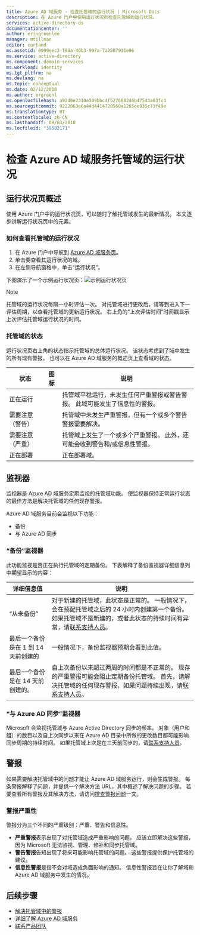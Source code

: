 ```yaml
---
title: Azure AD 域服务 - 检查托管域的运行状况 | Microsoft Docs
description: 在 Azure 门户中使用运行状况页检查托管域的运行状况。
services: active-directory-ds
documentationcenter: ''
author: eringreenlee
manager: mtillman
editor: curtand
ms.assetid: 8999eec3-f9da-40b3-997a-7a2587911e96
ms.service: active-directory
ms.component: domain-services
ms.workload: identity
ms.tgt_pltfrm: na
ms.devlang: na
ms.topic: conceptual
ms.date: 02/12/2018
ms.author: ergreenl
ms.openlocfilehash: a9248e2310e509bbc4f527608246b47543a03fc4
ms.sourcegitcommit: 9222063a6a44d4414720560a1265ee935c73f49e
ms.translationtype: HT
ms.contentlocale: zh-CN
ms.lasthandoff: 08/03/2018
ms.locfileid: "39502171"
---
```

# <a name="check-the-health-of-an-azure-ad-domain-services-managed-domain"></a>检查 Azure AD 域服务托管域的运行状况

## <a name="overview-of-the-health-page"></a>运行状况页概述
使用 Azure 门户中的运行状况页，可以随时了解托管域发生的最新情况。 本文逐步讲解运行状况页中的元素。

### <a name="how-to-view-the-health-of-your-managed-domain"></a>如何查看托管域的运行状况
1. 在 Azure 门户中导航到 [Azure AD 域服务页](https://portal.azure.com/#blade/HubsExtension/Resources/resourceType/Microsoft.AAD%2FdomainServices)。
2. 单击要查看其运行状况的域。
3. 在左侧导航窗格中，单击“运行状况”。

下图演示了一个示例运行状况页：![示例运行状况页](.\media\active-directory-domain-services-alerts\health-page.png)

>[!NOTE]
> 托管域的运行状况每隔一小时评估一次。 对托管域进行更改后，请等到进入下一评估周期，以查看托管域的更新运行状况。 右上角的“上次评估时间”时间戳显示上次评估托管域运行状况的时间。
>

### <a name="status-of-your-managed-domain"></a>托管域的状态
运行状况页右上角的状态指示托管域的总体运行状况。 该状态考虑到了域中发生的所有现有警报。 也可以在 Azure AD 域服务的概述页上查看域的状态。

| 状态 | 图标 | 说明 |
| --- | :----: | --- |
| 正在运行 | <img src= ".\media\active-directory-domain-services-alerts\running-icon.png" width = "15"> | 托管域平稳运行，未发生任何严重警报或警告警报。 此域可能发生了信息性的警报。 |
| 需要注意（警告） | <img src= ".\media\active-directory-domain-services-alerts\warning-icon.png" width = "15"> | 托管域中未发生严重警报，但有一个或多个警告警报需要解决。 |
| 需要注意（严重） | <img src= ".\media\active-directory-domain-services-alerts\critical-icon.png" width = "15"> | 托管域上发生了一个或多个严重警报。 此外，还可能会收到警告和/或信息性警报。 |
| 正在部署 | <img src= ".\media\active-directory-domain-services-alerts\deploying-icon.png" width = "15"> | 正在部署域。 |

## <a name="monitors"></a>监视器
监视器是 Azure AD 域服务定期监视的托管域功能。 使监视器保持正常运行状态的最佳方法是解决托管域的任何现存警报。

Azure AD 域服务目前会监视以下功能：
 - 备份
 - 与 Azure AD 同步

### <a name="the-backup-monitor"></a>“备份”监视器
此功能监视是否正在执行托管域的定期备份。 下表解释了备份监视器详细信息列中期望显示的内容：

| 详细信息值 | 说明 |
| --- | --- |
|“从未备份” | 对于新建的托管域，此状态是正常的。 一般情况下，会在预配托管域之后的 24 小时内创建第一个备份。 如果托管域不是新建的，或者此状态的持续时间有异常，请[联系支持人员](active-directory-ds-contact-us.md)。 |
| 最后一个备份是在 1 到 14 天前创建的 | 一般情况下，备份监视器预期会看到此值。 |
| 最后一个备份是在 14 天前创建的。 | 自上次备份以来超过两周的时间都是不正常的。 现存的严重警报可能会阻止定期备份托管域。 首先，请解决托管域的任何现存警报，如果问题持续出现，请[联系支持人员](active-directory-ds-contact-us.md)。 |


### <a name="the-synchronization-with-azure-ad-monitor"></a>“与 Azure AD 同步”监视器
Microsoft 会监视托管域与 Azure Active Directory 同步的频率。 对象（用户和组）的数目以及自上次同步以来在 Azure AD 目录中所做的更改数目都可能影响同步周期的持续时间。 如果托管域上次是在三天前同步的，请[联系支持人员](active-directory-ds-contact-us.md)。

## <a name="alerts"></a>警报
如果需要解决托管域中的问题才能让 Azure AD 域服务运行，则会生成警报。 每条警报解释了问题，并提供一个解决方法 URL，其中概述了解决问题的步骤。 若要查看所有警报及其解决方法，请访问[排查警报问题](active-directory-ds-troubleshoot-alerts.md)一文。

### <a name="alert-severity"></a>警报严重性
警报分为三个不同的严重级别：严重、警告和信息性。

 * **严重警报**表示出现了对托管域造成严重影响的问题。 应该立即解决这些警报，因为 Microsoft 无法监视、管理、修补和同步托管域。 
 * **警告警报**告知出现了将来可能影响托管域的问题。 这些警报提供保护托管域的建议。
 * **信息性警报**是指不会对域造成负面影响的通知。 信息性警报旨在让你了解域和 Azure AD 域服务中发生的情况。

## <a name="next-steps"></a>后续步骤
- [解决托管域中的警报](active-directory-ds-troubleshoot-alerts.md)
- [详细了解 Azure AD 域服务](active-directory-ds-overview.md)
- [联系产品团队](active-directory-ds-contact-us.md)
